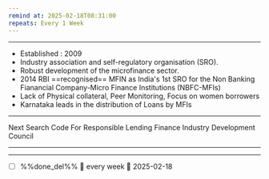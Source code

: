 ```yaml
---
remind at: 2025-02-18T08:31:00
repeats: Every 1 Week
---
```

---
- Established : 2009
- Industry association and self-regulatory organisation (SRO).
- Robust development of the microfinance sector.
- 2014 RBI ==recognised== MFIN as India's 1st SRO for the Non Banking Fianancial Company-Micro Finance Institutions (NBFC-MFIs)
- Lack of Physical collateral, Peer Monitoring, Focus on women borrowers
- Karnataka leads in the distribution of Loans by MFIs

---
Next Search
Code For Responsible Lending
Finance Industry Development Council

---
---
- [ ] %%done_del%% 🔁 every week 📅 2025-02-18